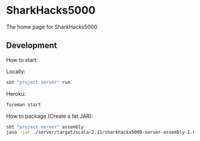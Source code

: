 # SharkHacks5000

The home page for SharkHacks5000

## Development

How to start:

Locally:

```sh
sbt "project server" run
```

Heroku:

```sh
foreman start
```

How to package (Create a fat JAR):

```sh
sbt "project server" assembly
java -jar ./server/target/scala-2.11/sharkhacks5000-server-assembly-1.0-SNAPSHOT.jar
```



